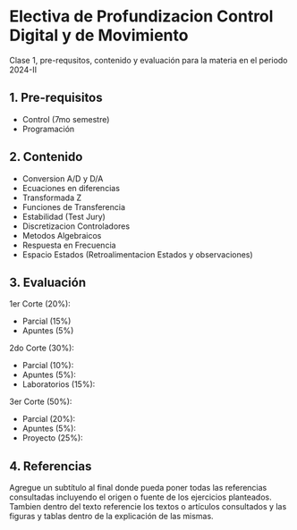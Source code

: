 # Electiva de Profundizacion Control Digital y de Movimiento
Clase 1, pre-requsitos, contenido y evaluación para la materia en el periodo 2024-II
## 1. Pre-requisitos
- Control (7mo semestre) <br/>
- Programación

## 2. Contenido
- Conversion A/D y D/A <br/>
- Ecuaciones en diferencias <br/>
- Transformada Z <br/>
- Funciones de Transferencia <br/>
- Estabilidad (Test Jury) <br/>
- Discretizacion Controladores <br/>
- Metodos Algebraicos <br/>
- Respuesta en Frecuencia <br/>
- Espacio Estados (Retroalimentacion Estados y observaciones) <br/>

## 3. Evaluación
1er Corte (20%): <br/>
- Parcial (15%) <br/>
- Apuntes (5%) <br/>

2do Corte (30%): <br/>
- Parcial (10%): <br/>
- Apuntes (5%): <br/>
- Laboratorios (15%): <br/>

3er Corte (50%): <br/>
- Parcial (20%): <br/>
- Apuntes (5%): <br/>
- Proyecto (25%): <br/>

## 4. Referencias
Agregue un subtítulo al final donde pueda poner todas las referencias consultadas incluyendo el origen o fuente de los ejercicios planteados. Tambien dentro del texto referencie los textos o artículos consultados y las figuras y tablas dentro de la explicación de las mismas.
